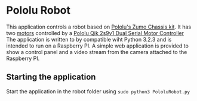 Pololu Robot
===============

This application controls a robot based on [Pololu's Zumo Chassis kit](http://www.pololu.com/product/1418). 
It has two [motors](http://www.pololu.com/product/2367) controlled by a [Pololu Qik 2s9v1 Dual Serial Motor Controller](http://www.pololu.com/product/1110)
The application is written to by compatible wiht Python 3.2.3 and is intended to run on a Raspberry PI.
A simple web application is provided to show a control panel and a video stream from the camera attached to the Raspberry PI.

Starting the application
------------------------
Start the application in the robot folder using `sudo python3 PololuRobot.py`
